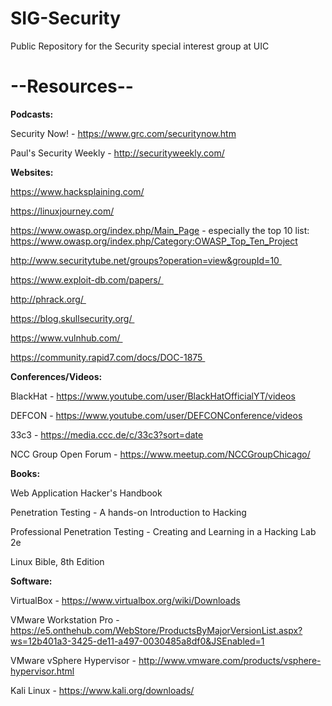 # SIG-Security
Public Repository for the Security special interest group at UIC


# --Resources--

**Podcasts:**

Security Now! - https://www.grc.com/securitynow.htm

Paul's Security Weekly - http://securityweekly.com/


**Websites:**

https://www.hacksplaining.com/

https://linuxjourney.com/

https://www.owasp.org/index.php/Main_Page - especially the top 10 list: https://www.owasp.org/index.php/Category:OWASP_Top_Ten_Project

http://www.securitytube.net/groups?operation=view&groupId=10 

https://www.exploit-db.com/papers/ 

http://phrack.org/ 

https://blog.skullsecurity.org/ 

https://www.vulnhub.com/ 

https://community.rapid7.com/docs/DOC-1875 


**Conferences/Videos:**

BlackHat - https://www.youtube.com/user/BlackHatOfficialYT/videos

DEFCON - https://www.youtube.com/user/DEFCONConference/videos

33c3 - https://media.ccc.de/c/33c3?sort=date

NCC Group Open Forum - https://www.meetup.com/NCCGroupChicago/


**Books:**

Web Application Hacker's Handbook

Penetration Testing - A hands-on Introduction to Hacking

Professional Penetration Testing - Creating and Learning in a Hacking Lab 2e 

Linux Bible, 8th Edition 


**Software:**

VirtualBox - https://www.virtualbox.org/wiki/Downloads

VMware Workstation Pro - https://e5.onthehub.com/WebStore/ProductsByMajorVersionList.aspx?ws=12b401a3-3425-de11-a497-0030485a8df0&JSEnabled=1

VMware vSphere Hypervisor - http://www.vmware.com/products/vsphere-hypervisor.html

Kali Linux - https://www.kali.org/downloads/

